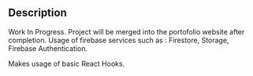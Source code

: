 ## Description

Work In Progress. 
Project will be merged into the portofolio website after completion.
Usage of firebase services such as : Firestore, Storage, Firebase Authentication.

Makes usage of basic React Hooks.




